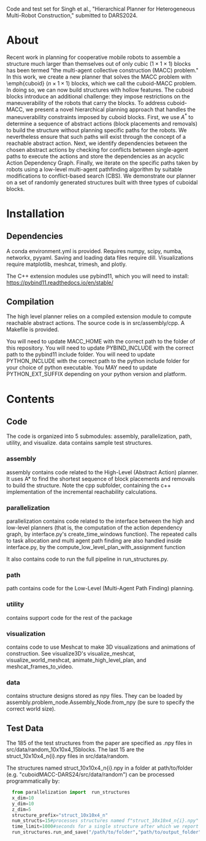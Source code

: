 Code and test set for Singh et al., "Hierarchical Planner for Heterogeneous
Multi-Robot Construction," submitted to DARS2024.

# About
Recent work in planning for cooperative mobile robots to assemble a structure much larger than themselves out of only cubic ($1 \times 1 \times 1$) blocks has been termed "the multi-agent collective construction (MACC) problem." In this work, we create a new planner that solves the MACC problem with \emph{cuboid} ($n \times 1 \times 1$)  blocks, which we call the cuboid-MACC problem. In doing so, we can now build structures with hollow features. The cuboid blocks introduce an additional challenge: they impose restrictions on the maneuverability of the robots that carry the blocks. To address cuboid-MACC, we present a novel hierarchical planning approach that handles the maneuverability constraints imposed by cuboid blocks. First, we use $A^*$ to determine a sequence of abstract actions (block placements and removals) to build the structure without planning specific paths for the robots. We nevertheless ensure that such paths will exist through the concept of a reachable abstract action. Next, we identify dependencies between the chosen abstract actions by checking for conflicts between single-agent paths to execute the actions and store the dependencies as an acyclic Action Dependency Graph. Finally, we iterate on the specific paths taken by robots using a low-level multi-agent pathfinding algorithm by suitable modifications to conflict-based search (CBS). We demonstrate our planner on a set of randomly generated structures built with three types of cuboidal blocks. 

# Installation
## Dependencies
A conda environment.yml is provided. Requires numpy, scipy, numba, networkx, pyyaml. Saving and loading data files require dill. Visualizations require matplotlib, meshcat, trimesh, and plotly.

The C++ extension modules use pybind11, which you will need to install: https://pybind11.readthedocs.io/en/stable/
## Compilation
The high level planner relies on a compiled extension module to compute reachable abstract actions. The source code is in src/assembly/cpp. A Makefile is provided. 

You will need to update MACC_HOME with the correct path to the folder of this repository.
You will need to update PYBIND_INCLUDE with the correct path to the pybind11 include folder.
You will need to update PYTHON_INCLUDE with the correct path to the python include folder for your choice of python executable.
You MAY need to update PYTHON_EXT_SUFFIX depending on your python version and platform.

# Contents
## Code
The code is organized into 5 submodules: assembly, parallelization, path, utility, and visualize. data contains sample test structures.

### assembly
assembly contains code related to the High-Level (Abstract Action) planner. It uses A* to find the shortest sequence of block placements and removals to build the structure. 
Note the cpp subfolder, containing the c++ implementation of the incremental reachability calculations.

### parallelization
parallelization contains code related to the interface between the high and low-level planners (that is, the computation of the action dependency graph, by interface.py's create_time_windows function). 
The repeated calls to task allocation and multi agent path finding are also handled inside interface.py, by the compute_low_level_plan_with_assignment function

It also contains code to run the full pipeline in run_structures.py.

### path
path contains code for the Low-Level (Multi-Agent Path Finding) planning.

### utility
contains support code for the rest of the package

### visualization
contains code to use Meshcat to make 3D visualizations and animations of construction. See visualize3D's visualize_meshcat, visualize_world_meshcat, animate_high_level_plan, and meshcat_frames_to_video.

### data
contains structure designs stored as npy files. They can be loaded by assembly.problem_node.Assembly_Node.from_npy (be sure to specify the correct world size).

## Test Data
The 185 of the test structures from the paper are specified as .npy files in src/data/random_10x10x4_15blocks. The last 15 are the struct_10x10x4_n{i}.npy files in src/data/random.

The structures named struct_10x10x4_n{i}.npy in a folder at path/to/folder (e.g. "cuboidMACC-DARS24/src/data/random") can be processed programmatically by:

```python
  from parallelization import  run_structures
  x_dim=10
  y_dim=10
  z_dim=5
  structure_prefix="struct_10x10x4_n"
  num_structs=15#processes structures named f"struct_10x10x4_n{i}.npy" for i in range(num_structs)
  time_limit=1000#seconds for a single structure after which we report timeout and move to the next one
  run_structures.run_and_save("/path/to/folder","path/to/output_folder", "struct_10x10x4_n",x_dim,y_dim,z_dim,num_structs,time_limit)
```
